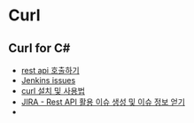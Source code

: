 # Curl

## Curl for C#
- [rest api 호출하기](https://vmpo.tistory.com/71)  
- [Jenkins issues](https://issues.jenkins.io/secure/Dashboard.jspa)  
- [curl 설치 및 사용법](https://www.lesstif.com/software-architect/curl-http-get-post-rest-api-14745703.html)  
- [JIRA - Rest API 활용 이슈 생성 및 이슈 정보 얻기 ](https://m.blog.naver.com/jogilsang/222243227224)  
-  